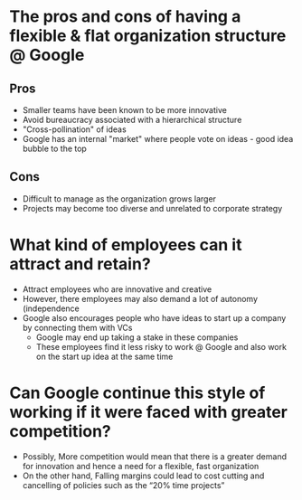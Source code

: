 # The pros and cons of having a flexible & flat organization structure @ Google
## Pros
- Smaller teams have been known to be more innovative
- Avoid bureaucracy associated with a hierarchical structure
- "Cross-pollination" of ideas
- Google has an internal "market" where people vote on ideas - good idea bubble to the top

## Cons
- Difficult to manage as the organization grows larger
- Projects may become too diverse and unrelated to corporate strategy

# What kind of employees can it attract and retain?
- Attract employees who are innovative and creative
- However, there employees may also demand a lot of autonomy (independence
- Google also encourages people who have ideas to start up a company by connecting them with VCs
    + Google may end up taking a stake in these companies
    + These employees find it less risky to work @ Google and also work on the start up idea at the same time

# Can Google continue this style of working if it were faced with greater competition?
- Possibly, 
More competition would mean that there is a greater demand for innovation and hence a need for a flexible, fast organization
- On the other hand, Falling margins could lead to cost cutting and cancelling of policies such as the “20% time projects”
